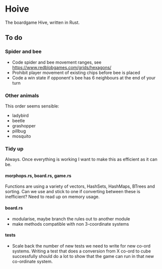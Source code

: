 # Hoive
The boardgame Hive, written in Rust.

## To do

### Spider and bee

* Code spider and bee movement ranges, see https://www.redblobgames.com/grids/hexagons/
* Prohibit player movement of existing chips before bee is placed
* Code a win state if opponent's bee has 6 neighbours at the end of your turn

### Other animals

This order seems sensible: 

* ladybird
* beetle
* grashopper
* pillbug
* mosquito

### Tidy up

Always. Once everything is working I want to make this as efficient as it can be.

#### morphops.rs, board.rs, game.rs

Functions are using a variety of vectors, HashSets, HashMaps, BTrees and sorting. Can we use and stick to one if converting between these is inefficient? Need to read up on memory usage.

#### board.rs
* modularise, maybe branch the rules out to another module
* make methods compatible with non 3-coordinate systems

#### tests

* Scale back the number of new tests we need to write for new co-ord systems. Writing a test that does a conversion from X co-ord to cube successfully should do a lot to show that the game can run in that new co-ordinate system.

